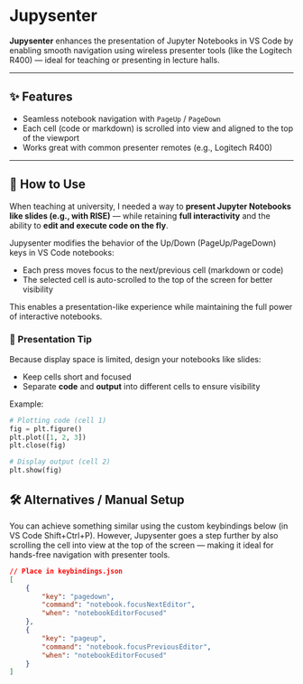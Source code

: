 # Jupysenter

**Jupysenter** enhances the presentation of Jupyter Notebooks in VS Code by enabling smooth navigation using wireless presenter tools (like the Logitech R400) — ideal for teaching or presenting in lecture halls.

---

## ✨ Features

- Seamless notebook navigation with `PageUp` / `PageDown`
- Each cell (code or markdown) is scrolled into view and aligned to the top of the viewport
- Works great with common presenter remotes (e.g., Logitech R400)

---

## 🚀 How to Use

When teaching at university, I needed a way to **present Jupyter Notebooks like slides (e.g., with RISE)** — while retaining **full interactivity** and the ability to **edit and execute code on the fly**.

Jupysenter modifies the behavior of the Up/Down (PageUp/PageDown) keys in VS Code notebooks:

- Each press moves focus to the next/previous cell (markdown or code)
- The selected cell is auto-scrolled to the top of the screen for better visibility

This enables a presentation-like experience while maintaining the full power of interactive notebooks.

### 📏 Presentation Tip

Because display space is limited, design your notebooks like slides:

- Keep cells short and focused
- Separate **code** and **output** into different cells to ensure visibility

Example:

```python
# Plotting code (cell 1)
fig = plt.figure()
plt.plot([1, 2, 3])
plt.close(fig)
```

```python
# Display output (cell 2)
plt.show(fig)
```


## 🛠️ Alternatives / Manual Setup

You can achieve something similar using the custom keybindings below (in VS Code Shift+Ctrl+P). However, Jupysenter goes a step further by also scrolling the cell into view at the top of the screen — making it ideal for hands-free navigation with presenter tools.

```json
// Place in keybindings.json
[
    {
        "key": "pagedown",
        "command": "notebook.focusNextEditor",
        "when": "notebookEditorFocused"
    },
    {
        "key": "pageup",
        "command": "notebook.focusPreviousEditor",
        "when": "notebookEditorFocused"
    }    
]
```



